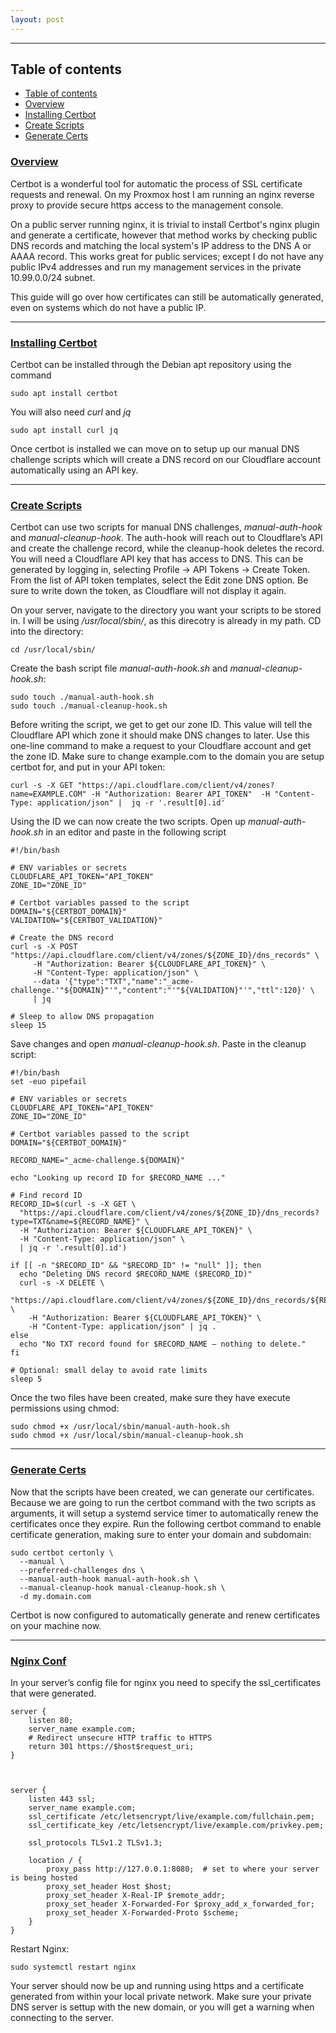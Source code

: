 ```yaml
---
layout: post
---
```


--- 

## Table of contents
- [Table of contents](#table-of-contents)
- [Overview](#overview)
- [Installing Certbot](#installing-certbot)
- [Create Scripts](#create-scripts)
- [Generate Certs](#generate-certs)

### [Overview](#overview)

Certbot is a wonderful tool for automatic the process of SSL certificate requests and renewal. On my Proxmox host I am running an nginx reverse proxy to provide secure https access to the management console. 

On a public server running nginx, it is trivial to install Certbot's nginx plugin and generate a certificate, however that method works by checking public DNS records and matching the local system's IP address to the DNS A or AAAA record. This works great for public services; except I do not have any public IPv4 addresses and run my management services in the private 10.99.0.0/24 subnet. 

This guide will go over how certificates can still be automatically generated, even on systems which do not have a public IP.

---

### [Installing Certbot](#installing-certbot)
Certbot can be installed through the Debian apt repository using the command 

```sudo apt install certbot```

You will also need <em>curl</em> and <em>jq</em>

```sudo apt install curl jq```


Once certbot is installed we can move on to setup up our manual DNS challenge scripts which will create a DNS record on our Cloudflare account automatically using an API key.

---

### [Create Scripts](#create-scripts)
Certbot can use two scripts for manual DNS challenges, <em>manual-auth-hook</em> and <em>manual-cleanup-hook</em>. The auth-hook will reach out to Cloudflare’s API and create the challenge record, while the cleanup-hook deletes the record. You will need a Cloudflare API key that has access to DNS. This can be generated by logging in, selecting Profile -> API Tokens -> Create Token. From the list of API token templates, select the Edit zone DNS option. Be sure to write down the token, as Cloudflare will not display it again.

On your server, navigate to the directory you want your scripts to be stored in. I will be using <em>/usr/local/sbin/</em>, as this direcotry is already in my path. CD into the directory:

```cd /usr/local/sbin/```

Create the bash script file <em>manual-auth-hook.sh</em> and <em>manual-cleanup-hook.sh</em>:

```
sudo touch ./manual-auth-hook.sh
sudo touch ./manual-cleanup-hook.sh
```

Before writing the script, we get to get our zone ID. This value will tell the Cloudflare API which zone it should make DNS changes to later. Use this one-line command to make a request to your Cloudflare account and get the zone ID. Make sure to change example.com to the domain you are setup certbot for, and put in your API token:

```
curl -s -X GET "https://api.cloudflare.com/client/v4/zones?name=EXAMPLE.COM" -H "Authorization: Bearer API_TOKEN"  -H "Content-Type: application/json" |  jq -r '.result[0].id'
```

Using the ID we can now create the two scripts. Open up <em>manual-auth-hook.sh</em> in an editor and paste in the following script

```
#!/bin/bash

# ENV variables or secrets
CLOUDFLARE_API_TOKEN="API_TOKEN"
ZONE_ID="ZONE_ID"

# Certbot variables passed to the script
DOMAIN="${CERTBOT_DOMAIN}"
VALIDATION="${CERTBOT_VALIDATION}"

# Create the DNS record
curl -s -X POST "https://api.cloudflare.com/client/v4/zones/${ZONE_ID}/dns_records" \
     -H "Authorization: Bearer ${CLOUDFLARE_API_TOKEN}" \
     -H "Content-Type: application/json" \
     --data '{"type":"TXT","name":"_acme-challenge.'"${DOMAIN}"'","content":"'"${VALIDATION}"'","ttl":120}' \
     | jq

# Sleep to allow DNS propagation
sleep 15
```

Save changes and open <em>manual-cleanup-hook.sh</em>. Paste in the cleanup script:

```
#!/bin/bash
set -euo pipefail

# ENV variables or secrets
CLOUDFLARE_API_TOKEN="API_TOKEN"
ZONE_ID="ZONE_ID"

# Certbot variables passed to the script
DOMAIN="${CERTBOT_DOMAIN}"

RECORD_NAME="_acme-challenge.${DOMAIN}"

echo "Looking up record ID for $RECORD_NAME ..."

# Find record ID
RECORD_ID=$(curl -s -X GET \
  "https://api.cloudflare.com/client/v4/zones/${ZONE_ID}/dns_records?type=TXT&name=${RECORD_NAME}" \
  -H "Authorization: Bearer ${CLOUDFLARE_API_TOKEN}" \
  -H "Content-Type: application/json" \
  | jq -r '.result[0].id')

if [[ -n "$RECORD_ID" && "$RECORD_ID" != "null" ]]; then
  echo "Deleting DNS record $RECORD_NAME ($RECORD_ID)"
  curl -s -X DELETE \
    "https://api.cloudflare.com/client/v4/zones/${ZONE_ID}/dns_records/${RECORD_ID}" \
    -H "Authorization: Bearer ${CLOUDFLARE_API_TOKEN}" \
    -H "Content-Type: application/json" | jq .
else
  echo "No TXT record found for $RECORD_NAME — nothing to delete."
fi

# Optional: small delay to avoid rate limits
sleep 5
```

Once the two files have been created, make sure they have execute permissions using chmod:

``` 
sudo chmod +x /usr/local/sbin/manual-auth-hook.sh
sudo chmod +x /usr/local/sbin/manual-cleanup-hook.sh
```

---

###  [Generate Certs](#generate-certs)

Now that the scripts have been created, we can generate our certificates. Because we are going to run the certbot command with the two scripts as arguments, it will setup a systemd service timer to automatically renew the certificates once they expire. Run the following certbot command to enable certificate generation, making sure to enter your domain and subdomain: 

```
sudo certbot certonly \
  --manual \
  --preferred-challenges dns \
  --manual-auth-hook manual-auth-hook.sh \
  --manual-cleanup-hook manual-cleanup-hook.sh \
  -d my.domain.com
```

Certbot is now configured to automatically generate and renew certificates on your machine now. 

---

###  [Nginx Conf](#nginx-conf)

In your server’s config file for nginx you need to specify the ssl_certificates that were generated. 

```
server {
    listen 80;
    server_name example.com;
    # Redirect unsecure HTTP traffic to HTTPS
    return 301 https://$host$request_uri;
}



server {
    listen 443 ssl;
    server_name example.com;
    ssl_certificate /etc/letsencrypt/live/example.com/fullchain.pem;
    ssl_certificate_key /etc/letsencrypt/live/example.com/privkey.pem;
    
    ssl_protocols TLSv1.2 TLSv1.3;
    
    location / {
        proxy_pass http://127.0.0.1:8080;  # set to where your server is being hosted
        proxy_set_header Host $host;
        proxy_set_header X-Real-IP $remote_addr;
        proxy_set_header X-Forwarded-For $proxy_add_x_forwarded_for;
        proxy_set_header X-Forwarded-Proto $scheme;
    }
}
```

Restart Nginx:

``` sudo systemctl restart nginx ```

Your server should now be up and running using https and a certificate generated from within your local private network. Make sure your private DNS server is settup with the new domain, or you will get a warning when connecting to the server. 